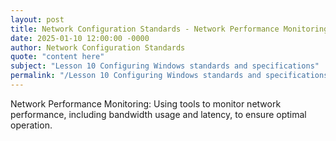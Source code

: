 ```yaml
---
layout: post
title: Network Configuration Standards - Network Performance Monitoring
date: 2025-01-10 12:00:00 -0000
author: Network Configuration Standards
quote: "content here"
subject: "Lesson 10 Configuring Windows standards and specifications"
permalink: "/Lesson 10 Configuring Windows standards and specifications/Network Configuration Standards/Network Configuration Standards - Network Performance Monitoring"
---
```


Network Performance Monitoring: Using tools to monitor network performance, including bandwidth usage and latency, to ensure optimal operation.
